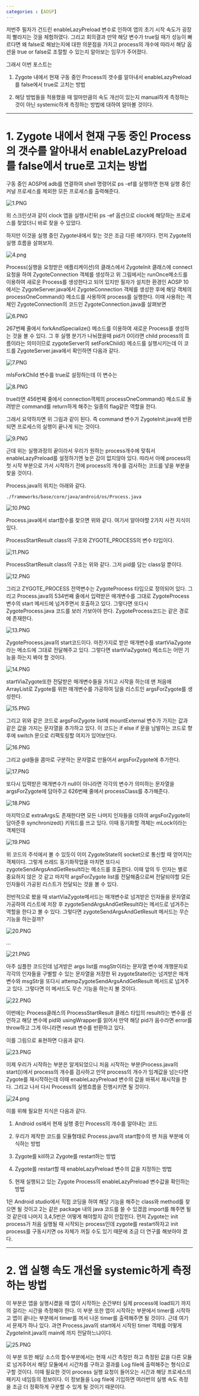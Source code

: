 ```yaml
---
categories : [AOSP]
---
```


저번주 필자가 건드린 enableLazyPreload 변수로 인하여 앱의 초기 시작 속도가 굉장히 빨라지는 것을 체험하였다. 그리고 회의결과 만약 해당 변수가 true일 때가 성능이 빠르다면 왜 false로 해놨는지에 대한 의문점을 가지고 process의 개수에 따라서 해당 옵션을 true or false로 조절할 수 있는지 알아보는 임무가 주어졌다. 

그래서 이번 포스트는 

1. Zygote 내에서 현재 구동 중인 Process의 갯수를 알아내서 enableLazyPreload를 false에서 true로 고치는 방법

2. 해당 방법들을 적용했을 때 얼마만큼의 속도 개선이 있는지 manual하게 측정하는 것이 아닌 systemic하게 측정하는 방법에 대하여 알아볼 것이다.

---

# 1. Zygote 내에서 현재 구동 중인 Process의 갯수를 알아내서 enableLazyPreload를 false에서 true로 고치는 방법

구동 중인 AOSP에 adb를 연결하여 shell 명령어로 ps -ef를 실행하면 현재 실행 중인 커널 프로세스를 제외한 모든 프로세스를 출력해준다.

![1.PNG](/assets/images/8/1.PNG)

위 스크린샷과 같이 clock 앱을 실행시킨뒤 ps -ef 옵션으로 clock에 해당하는 프로세스를 찾았더니 바로 찾을 수 있었다.

하지만 이것을 실행 중인 Zygote내에서 찾는 것은 조금 다른 얘기이다. 먼저 Zygote의 실행 흐름을 살펴보자.

![4.png](/assets/images/8/4.png)

Process(실행을 요청받은 애플리케이션)의 클래스에서 ZygoteInit 클래스에 connect 요청을 하여 ZygoteConnection 객체를 생성하고 위 그림에서는 runOnce메소드를 이용하여 새로운 Process를 생성한다고 되어 있지만 필자가 설치한 환경인 AOSP 10에서는 ZygoteServer.java에서 ZygoteConnection 객체를 생성한 후에 해당 객체의 processOneCommand() 메소드를 사용하여 process를 실행한다. 이때 사용하는 객체인 ZygoteConnection의 코드인 ZygoteConnection.java를 살펴보면 

![6.PNG](/assets/images/8/6.PNG)

267번째 줄에서 forkAndSpecialize() 메소드를 이용하여 새로운 Process를 생성하는 것을 볼 수 있다. 그 후 실행 분기가 나눠졌을때 pid가 0이라면 child process의 흐름이라는 의미이므로 zygoteServer의 setForkChild() 메소드를 실행시키는데 이 코드를 ZygoteServer.java에서 확인하면 다음과 같다.

![7.PNG](/assets/images/8/7.PNG)

mIsForkChild 변수를 true로 설정하는데 이 변수는

![8.PNG](/assets/images/8/8.PNG)

true라면 456번째 줄에서 connection객체의 processOneCommand() 메소드로 돌려받은 command를 return하게 해주는 일종의 flag같은 역할을 한다.

그래서 요약하자면 위 그림과 같이 된다. 즉 command 변수가 ZygoteInit.java에 반환되면 프로세스의 실행이 끝나게 되는 것이다.

![9.PNG](/assets/images/8/9.PNG)

근데 위는 실행과정의 끝이라서 우리가 원하는 process개수에 맞춰서 enableLazyPreload를 설정하기엔 늦은 감이 없지않아 있다. 따라서 아예 process의 첫 시작 부분으로 가서 시작하기 전에 process의 개수를 검사하는 코드를 넣을 부분을 찾을 것이다.

Process.java의 위치는 아래와 같다.

```
./frameworks/base/core/java/android/os/Process.java
```

![10.PNG](/assets/images/8/10.PNG)

Process.java에서 start함수를 찾으면 위와 같다. 여기서 알아야할 2가지 사전 지식이 있다.

ProcessStartResult class의 구조와 ZYGOTE_PROCESS의 변수 타입이다.

![11.PNG](/assets/images/8/11.PNG)

ProcessStartResult class의 구조는 위와 같다. 그저 pid를 담는 class일 뿐이다.

![12.PNG](/assets/images/8/12.PNG)

그리고 ZYGOTE_PROCESS 전역변수는 ZygoteProcess 타입으로 정의되어 있다. 그리고 Process.java의 534번째 줄에서 입력받은 매개변수를 그대로 ZygoteProcess변수의 start 메서드에 넘겨주면서 호출하고 있다. 그렇다면 또다시 ZygoteProcess.java 코드를 보러 가보아야 한다.  ZygoteProcess코드는 같은 경로에 존재한다.

![13.PNG](/assets/images/8/13.PNG)

ZygoteProcess.java의 start코드이다. 마찬가지로 받은 매개변수를 startViaZygote라는 메소드에 그대로 전달해주고 있다. 그렇다면 startViaZygote() 메소드는 어떤 기능을 하는지 봐야 할 것이다.

![14.PNG](/assets/images/8/14.PNG)

startViaZygote또한 전달받은 매개변수들을 가지고 시작을 하는데 맨 처음에 ArrayList로 Zygote를 위한 매개변수를 가공하여 담을 리스트인 argsForZygote를 생성한다.

![15.PNG](/assets/images/8/15.PNG)

그리고 위와 같은 코드로 argsForZygote list에 mountExternal 변수가 가지는 값과 같은 값을 가지는 문자열을 추가하고 있다. 이 코드는 if else if 문을 남발하는 코드로 향후에 switch 문으로 리팩토링할 여지가 있어보인다.

![16.PNG](/assets/images/8/16.PNG)

그리고 gid들을 콤마로 구분하는 문자열로 만들어서 argsForZygote에 추가한다.

![17.PNG](/assets/images/8/17.PNG)

또다시 입력받은 매개변수가 null이 아니라면 각각의 변수가 의미하는 문자열을 argsForZygote에 담아주고 626번째 줄에서 processClass를 추가해준다.

![18.PNG](/assets/images/8/18.PNG)

마지막으로 extraArgs도 존재한다면 모든 나머지 인자들을 더하여 argsForZygote이 담아준후 synchronized() 키워드를 쓰고 있다. 이때 동기화할 객체는 mLock이라는 객체인데

![19.PNG](/assets/images/8/19.PNG)

위 코드의 주석에서 볼 수 있듯이 이미 ZygoteState의 socket으로 통신할 때 얻어지는 객체이다. 그렇게 쓰레드 동기화작업을 마치면 또다시 zygoteSendArgsAndGetResult라는 메소드를 호출한다. 이때 앞의 두 인자는 별로 중요하지 않은 것 같고 마지막 argsForZygote list를 전달해줌으로써 전달되야할 모든 인자들이 가공된 리스트가 전달되는 것을 볼 수 있다.

전반적으로 봤을 때 startViaZygote메서드는 매개변수로 넘겨받은 인자들을 문자열로 가공하여 리스트에 저장 후 zygoteSendArgsAndGetResult라는 메서드로 넘겨주는 역할을 한다고 볼 수 있다. 그렇다면 zygoteSendArgsAndGetResult 메서드는 무슨 기능을 하는걸까?

![20.PNG](/assets/images/8/20.PNG)

...

![21.PNG](/assets/images/8/21.PNG)

아주 심플한 코드인데 넘겨받은 args list를 msgStr이라는 문자열 변수에 개행문자로 각각의 인자들을 구별할 수 있는 문자열을 저장한 뒤 zygoteState라는 넘겨받은 매개변수와 msgStr을 또다시 attempZygoteSendArgsAndGetResult 메서드로 넘겨주고 있다. 그렇다면 이 메서드도 무슨 기능을 하는지 볼 것이다.

![22.PNG](/assets/images/8/22.PNG)

이번에는 Process클래스의 ProcessStartResult 클래스 타입의 result라는 변수를 선언하고  해당 변수에 pid와 usingWrapper를 읽어서 만약 해당 pid가 음수라면 error를 throw하고 그게 아니라면 result 변수를 반환하고 있다.

이를 그림으로 표현하면 다음과 같다.

![23.PNG](/assets/images/8/23.PNG)

이제 우리가 시작하는 부분은 알게되었으니 처음 시작하는 부분(Process.java의 start())에서 process의 개수를 검사하고 만약 process의 개수가 임계값을 넘는다면 Zygote를 재시작하는데 이때 enableLazyPreload 변수의 값을 바꿔서 재시작을 한다. 그리고 나서 다시 Process의 실행흐름을 진행시키면 될 것이다.

![24.png](/assets/images/8/24.png)

이를 위해 필요한 지식은 다음과 같다.

1. Android os에서 현재 실행 중인 Process의 개수를 알아내는 코드

2. 우리가 제작한 코드를 모듈형태로 Process.java의 start함수의 맨 처음 부분에 이식하는 방법

3. Zygote를 kill하고 Zygote를 restart하는 방법

4. Zygote를 restart할 때 enableLazyPreload 변수의 값을 지정하는 방법

5. 현재 실행되고 있는 Zygote Process의 enableLazyPreload 변수값을 확인하는 방법

1은 Android studio에서 직접 코딩을 하여 해당 기능을 해주는 class와 method를 찾으면 될 것이고 2는 같은 package 내의 java 코드를 쓸 수 있겠끔 import를 해주면 될 것 같은데 나머지 3,4,5번은 어떻게 해야할지 감이 안잡힌다. 먼저 Zygote는 init process가 처음 실행될 때 시작되는 process인데 zygote를 restart하자고 init process를 구동시키면 os 자체가 꺼질 수도 있기 때문에 조금 더 연구를 해보아야 겠다.

---

# 2. 앱 실행 속도 개선을 systemic하게 측정하는 방법

이 부분은 앱을 실행시켰을 때 앱이 시작하는 순간부터 실제 process에 load되기 까지의 걸리는 시간을 측정해야 한다. 이 부분 또한 앱이 시작하는 부분에서 timer를 시작하고 앱이 끝나는 부분에서 timer를 꺼서 나온 timer를 출력해주면 될 것이다. 근데 여기서 문제가 하나 있다. 과연 Process.java의 start에서 시작된 timer 객체를 어떻게 ZygoteInit.java의 main에 까지 전달하느냐이다.



![25.PNG](/assets/images/8/25.PNG)

이 부분 또한 해당 소스의 함수부분에서는 현재 시간 측정만 하고 측정된 값을 다른 모듈로 넘겨주어서 해당 모듈에서 시간차를 구하고 결과를 Log file에 출력해주는 형식으로 구할 것이다. 이때 필요한 것이 process 실행 요청이 들어오는 시간과 해당 프로세스의 패키지 네임등의 정보이다. 이 정보들을 Log file에 기입하면 여러번의 실행 속도 측정을 조금 더 정확하게 구분할 수 있게 될 것이기 때문이다.
